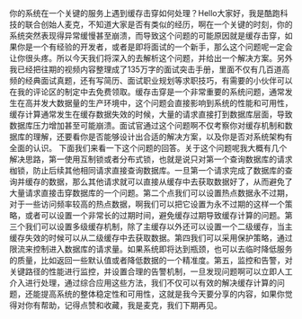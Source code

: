 你的系统在一个关键的服务上遇到缓存击穿如何处理？Hello大家好，我是酷跑科技的联合创始人麦克，不知道大家是否有类似的经历，啊在一个关键的时刻，你的系统突然表现得异常缓慢甚至崩溃，而导致这个问题的可能原因就是缓存击穿，如果你是一个有经验的开发者，或者是即将面试的一个新手，那么这个问题呢一定会让你很头疼。所以今天我们将深入的去解析这个问题，并给出一个解决方案。另外我已经把往期的视频内容整理成了135万字的面试突击手册，里面不仅有几百道高频的经典面试真题，还有写简历、面试职业规划等求职技巧，有需要的小伙伴可以在我的评论区的制定中去免费领取。缓存击穿是一个非常重要的系统问题，通常发生在高并发大数据量的生产环境中，这个问题会直接影响到系统的性能和可用性，缓存计算通常发生在缓存数据失效的时候，大量的请求直接打到数据库层面，导致数据库压力增加甚至可能崩溃。面试官通过这个问题啊不仅考察你对缓存机制和数据库的理解，还要看你是否能够设计出合适的解决方案，以及你是否对系统架构有全面的认识。
	下面我们来看一下这个问题的回答。关于这个问题呢我大概有几个解决思路，第一使用互制锁或者分布式锁，也就是说只对第一个查询数据库的请求枷锁，防止后续其他相同请求直接查询数据库。一旦第一个请求完成了数据库的查询并缓存的数据，那么其他请求就可以直接从缓存中去获取数据好了，从而避免了大量请求直接击穿数据库的一个问题。第二个点我们可以设置热点数据永不过期，对于一些访问频率较高的热点数据，啊我们可以把它设置为永不过期的这样一个策略，或者可以设置一个非常长的过期时间，避免缓存过期导致缓存计算的问题。第三个我们可以设置多级缓存机制，除了主缓存以外还可以设置一个二级缓存，当主缓存失效的时候可以从二级缓存中去获取数据。第四我们可以采用保护策略，通过限流来控制进入数据库的请求量。如果系统即将达到瓶颈，也可以去临时降低服务的质量，比如返回一些默认值或者降低数据的一个精准度。第五，监控和告警，对关键路径的性能进行监控，并设置合理的告警机制，一旦发现问题啊可以立即人工介入进行处理，通过综合应用这些方法，我们不仅可以有效的解决缓存计算的问题，还能提高系统的整体稳定性和可用性，这就是我今天要分享的内容，如果你觉得对你有帮助，记得点赞和收藏，我是麦克，我们下期再见。
